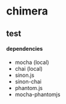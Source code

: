 chimera
=======


## test 

#### dependencies

- mocha (local) 
- chai (local)
- sinon.js
- sinon-chai
- phantom.js
- mocha-phantomjs



